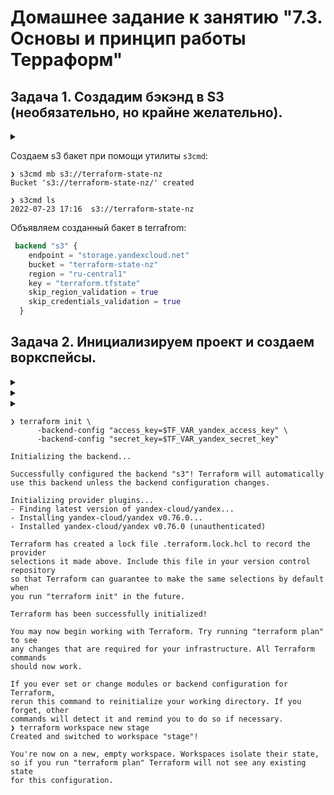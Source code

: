 # Домашнее задание к занятию "7.3. Основы и принцип работы Терраформ"

## Задача 1. Создадим бэкэнд в S3 (необязательно, но крайне желательно).

<details><summary></summary>

> Если в рамках предыдущего задания у вас уже есть аккаунт AWS, то давайте продолжим знакомство со взаимодействием терраформа и aws. 
> 
> 1. Создайте s3 бакет, iam роль и пользователя от которого будет работать терраформ. Можно создать отдельного пользователя, а можно использовать созданного в рамках предыдущего задания, просто добавьте ему необходимы права, как описано [здесь](https://www.terraform.io/docs/backends/types/s3.html).
> 1. Зарегистрируйте бэкэнд в терраформ проекте как описано по ссылке выше. 

</details>


Создаем s3 бакет при помощи утилиты ```s3cmd```:

```
❯ s3cmd mb s3://terraform-state-nz
Bucket 's3://terraform-state-nz/' created

❯ s3cmd ls
2022-07-23 17:16  s3://terraform-state-nz
```

Объявляем созданный бакет в terrafrom:

```terraform
 backend "s3" {
    endpoint = "storage.yandexcloud.net"
    bucket = "terraform-state-nz"
    region = "ru-central1"
    key = "terraform.tfstate"
    skip_region_validation = true
    skip_credentials_validation = true
  }
```

## Задача 2. Инициализируем проект и создаем воркспейсы. 

<details><summary></summary>

> 1. Выполните `terraform init`:
>   * если был создан бэкэнд в S3, то терраформ создат файл стейтов в S3 и запись в таблице dynamodb.
>   * иначе будет создан локальный файл со стейтами.  
</details>

<details><summary></summary>

> 1. Создайте два воркспейса `stage` и `prod`.
</details>

<details><summary></summary>

> 1. В уже созданный `aws_instance` добавьте зависимость типа инстанса от вокспейса, что бы в разных ворскспейсах использовались разные `instance_type`.
> 1. Добавим `count`. Для `stage` должен создаться один экземпляр `ec2`, а для `prod` два. 
> 1. Создайте рядом еще один `aws_instance`, но теперь определите их количество при помощи `for_each`, а не `count`.
> 1. Что бы при изменении типа инстанса не возникло ситуации, когда не будет ни одного инстанса добавьте параметр жизненного цикла `create_before_destroy = true` в один из рессурсов `aws_instance`.
> 1. При желании поэкспериментируйте с другими параметрами и рессурсами.
>
> В виде результата работы пришлите:
> * Вывод команды `terraform workspace list`.
> * Вывод команды `terraform plan` для воркспейса `prod`.  
</details>

```
❯ terraform init \
      -backend-config "access_key=$TF_VAR_yandex_access_key" \
      -backend-config "secret_key=$TF_VAR_yandex_secret_key"

Initializing the backend...

Successfully configured the backend "s3"! Terraform will automatically
use this backend unless the backend configuration changes.

Initializing provider plugins...
- Finding latest version of yandex-cloud/yandex...
- Installing yandex-cloud/yandex v0.76.0...
- Installed yandex-cloud/yandex v0.76.0 (unauthenticated)

Terraform has created a lock file .terraform.lock.hcl to record the provider
selections it made above. Include this file in your version control repository
so that Terraform can guarantee to make the same selections by default when
you run "terraform init" in the future.

Terraform has been successfully initialized!

You may now begin working with Terraform. Try running "terraform plan" to see
any changes that are required for your infrastructure. All Terraform commands
should now work.

If you ever set or change modules or backend configuration for Terraform,
rerun this command to reinitialize your working directory. If you forget, other
commands will detect it and remind you to do so if necessary.
❯ terraform workspace new stage
Created and switched to workspace "stage"!

You're now on a new, empty workspace. Workspaces isolate their state,
so if you run "terraform plan" Terraform will not see any existing state
for this configuration.
```
